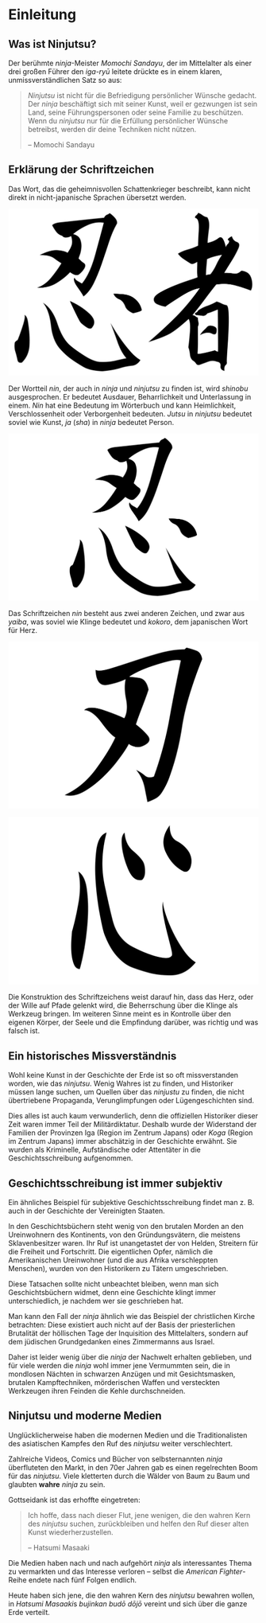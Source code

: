 # Einleitung


## Was ist Ninjutsu?

Der berühmte *ninja*-Meister *Momochi Sandayu*, der im Mittelalter als einer drei großen Führer den *iga-ryū* leitete drückte es in einem klaren, unmissverständlichen Satz so aus:

> *Ninjutsu* ist nicht für die Befriedigung persönlicher Wünsche gedacht. Der *ninja* beschäftigt sich mit seiner Kunst, weil er gezwungen ist sein Land, seine Führungspersonen oder seine Familie zu beschützen. Wenn du *ninjutsu* nur für die Erfüllung persönlicher Wünsche betreibst, werden dir deine Techniken nicht nützen.
>
> – Momochi Sandayu


## Erklärung der Schriftzeichen

Das Wort, das die geheimnisvollen Schattenkrieger beschreibt, kann nicht direkt in nicht-japanische Sprachen übersetzt werden.

![Ninja](/images/ninja.svg)

Der Wortteil *nin*, der auch in *ninja* und *ninjutsu* zu finden ist, wird *shinobu* ausgesprochen. Er bedeutet Ausdauer, Beharrlichkeit und Unterlassung in einem. *Nin* hat eine Bedeutung im Wörterbuch und kann Heimlichkeit, Verschlossenheit oder Verborgenheit bedeuten. *Jutsu* in *ninjutsu* bedeutet soviel wie Kunst, *ja* (*sha*) in *ninja* bedeutet Person.

![Shinobu](/images/shinobu.svg)

Das Schriftzeichen *nin* besteht aus zwei anderen Zeichen, und zwar aus *yaiba*, was soviel wie Klinge bedeutet und *kokoro*, dem japanischen Wort für Herz.

![Yaiba](/images/yaiba.svg)

![Kokoro](/images/kokoro.svg)

Die Konstruktion des Schriftzeichens weist darauf hin, dass das Herz, oder der Wille auf Pfade gelenkt wird, die Beherrschung über die Klinge als Werkzeug bringen. Im weiteren Sinne meint es in Kontrolle über den eigenen Körper, der Seele und die Empfindung darüber, was richtig und was falsch ist.


## Ein historisches Missverständnis

Wohl keine Kunst in der Geschichte der Erde ist so oft missverstanden worden, wie das *ninjutsu*. Wenig Wahres ist zu finden, und Historiker müssen lange suchen, um Quellen über das *ninjustu* zu finden, die nicht übertriebene Propaganda, Verunglimpfungen oder Lügengeschichten sind.

Dies alles ist auch kaum verwunderlich, denn die offiziellen Historiker dieser Zeit waren immer Teil der Militärdiktatur. Deshalb wurde der Widerstand der Familien der Provinzen Iga (Region im Zentrum Japans) oder *Koga* (Region im Zentrum Japans) immer abschätzig in der Geschichte erwähnt. Sie wurden als Kriminelle, Aufständische oder Attentäter in die Geschichtsschreibung aufgenommen.


## Geschichtsschreibung ist immer subjektiv

Ein ähnliches Beispiel für subjektive Geschichtsschreibung findet man z. B. auch in der Geschichte der Vereinigten Staaten.

In den Geschichtsbüchern steht wenig von den brutalen Morden an den Ureinwohnern des Kontinents, von den Gründungsvätern, die meistens Sklavenbesitzer waren. Ihr Ruf ist unangetastet der von Helden, Streitern für die Freiheit und Fortschritt. Die eigentlichen Opfer, nämlich die Amerikanischen Ureinwohner (und die aus Afrika verschleppten Menschen), wurden von den Historikern zu Tätern umgeschrieben.

Diese Tatsachen sollte nicht unbeachtet bleiben, wenn man sich Geschichtsbüchern widmet, denn eine Geschichte klingt immer unterschiedlich, je nachdem wer sie geschrieben hat.

Man kann den Fall der *ninja* ähnlich wie das Beispiel der christlichen Kirche betrachten: Diese existiert auch nicht auf der Basis der priesterlichen Brutalität der höllischen Tage der Inquisition des Mittelalters, sondern auf dem jüdischen Grundgedanken eines Zimmermanns aus Israel.

Daher ist leider wenig über die *ninja* der Nachwelt erhalten geblieben, und für viele werden die *ninja* wohl immer jene Vermummten sein, die in mondlosen Nächten in schwarzen Anzügen und mit Gesichtsmasken, brutalen Kampftechniken, mörderischen Waffen und versteckten Werkzeugen ihren Feinden die Kehle durchschneiden.


## Ninjutsu und moderne Medien

Unglücklicherweise haben die modernen Medien und die Traditionalisten des asiatischen Kampfes den Ruf des *ninjutsu* weiter verschlechtert.

Zahlreiche Videos, Comics und Bücher von selbsternannten *ninja* überfluteten den Markt, in den 70er Jahren gab es einen regelrechten Boom für das *ninjutsu*. Viele kletterten durch die Wälder von Baum zu Baum und glaubten **wahre** *ninja* zu sein.

Gottseidank ist das erhoffte eingetreten:

> Ich hoffe, dass nach dieser Flut, jene wenigen, die den wahren Kern des *ninjutsu* suchen, zurückbleiben und helfen den Ruf dieser alten Kunst wiederherzustellen.
>
> – Hatsumi Masaaki

Die Medien haben nach und nach aufgehört *ninja* als interessantes Thema zu vermarkten und das Interesse verloren – selbst die *American Fighter*-Reihe endete nach fünf Folgen endlich.

Heute haben sich jene, die den wahren Kern des *ninjutsu* bewahren wollen, in *Hatsumi Masaaki*s *bujinkan budō dōjō* vereint und sich über die ganze Erde verteilt.
